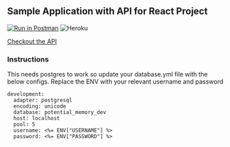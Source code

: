 ## Sample Application with API for React Project
[![Run in Postman](https://run.pstmn.io/button.svg)](https://app.getpostman.com/run-collection/0f88520f11a56a74769b)
![Heroku](https://heroku-badge.herokuapp.com/?app=heroku-badge) 

[Checkout the API](https://documenter.getpostman.com/view/2368014/potential-memory/77o4Lz4)

### Instructions

This needs postgres to work so update your database.yml file with the below configs. Replace the ENV with your relevant username and password

```
development:
  adapter: postgresql
  encoding: unicode
  database: potential_memory_dev
  host: localhost
  pool: 5
  username: <%= ENV["USERNAME"] %>
  password: <%= ENV["PASSWORD"] %>
```